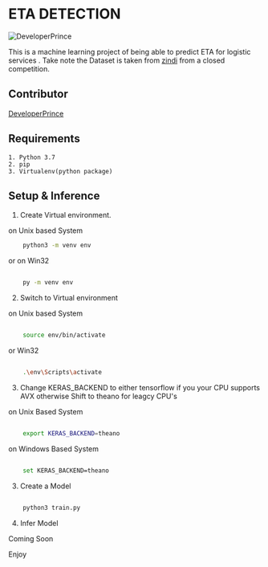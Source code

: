 # ETA DETECTION 

![DeveloperPrince](https://developerprince.herokuapp.com/static/assets/images/logo.png)

This is a machine learning project of being able to predict ETA for logistic services .
Take note the Dataset is taken from [zindi](zindi.africa) from a closed competition.

## Contributor

[DeveloperPrince](developerprince.co.zw)

## Requirements

    1. Python 3.7
    2. pip
    3. Virtualenv(python package)

## Setup & Inference

1. Create Virtual environment.

on Unix based System
```bash
    python3 -m venv env
```

or on Win32

```bash

    py -m venv env

```

2. Switch to Virtual environment

on Unix based System
```bash

    source env/bin/activate

```

or Win32 

```bash

    .\env\Scripts\activate

```

3. Change KERAS_BACKEND to either tensorflow if you your CPU supports AVX otherwise Shift to theano for leagcy CPU's 

on Unix Based System
```bash

    export KERAS_BACKEND=theano        

```

on Windows Based System
```bash

    set KERAS_BACKEND=theano

```
3. Create a Model

```bash

    python3 train.py

```

4. Infer Model

Coming Soon 

Enjoy
